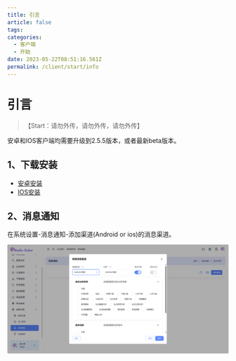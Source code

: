 ```yaml
---
title: 引言
article: false
tags:
categories: 
  - 客户端
  - 开始
date: 2023-05-22T08:51:16.561Z
permalink: /client/start/info
---
```


# 引言

>【Start：请勿外传，请勿外传，请勿外传】

安卓和IOS客户端均需要升级到2.5.5版本，或者最新beta版本。

## 1、下载安装

- [安卓安装](/client/android/install/)
- [IOS安装](/client/ios/install/)

## 2、消息通知

在系统设置-消息通知-添加渠道(Android or ios)的消息渠道。

<div align="center"><img src="./images/0101.png" width="800"/></div>